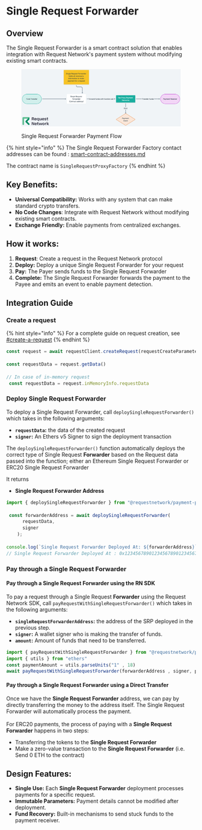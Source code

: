 # Single Request Forwarder

## Overview

The Single Request Forwarder is a smart contract solution that enables integration with Request Network's payment system without modifying existing smart contracts.

<figure><img src="../../../../.gitbook/assets/image (9) (1) (1).png" alt=""><figcaption><p>Single Request Forwarder Payment Flow</p></figcaption></figure>

{% hint style="info" %}
The Single Request Forwarder Factory contact addresses can be found : [smart-contract-addresses.md](../../../../general/supported-chains/smart-contract-addresses.md "mention")

The contract name is `SingleRequestProxyFactory`
{% endhint %}

## Key Benefits:

* **Universal Compatibility:** Works with any system that can make standard crypto transfers.
* **No Code Changes**: Integrate with Request Network without modifying existing smart contracts.
* **Exchange Friendly:** Enable payments from centralized exchanges.

## How it works:

1. **Request**: Create a request in the Request Network protocol
2. **Deploy:** Deploy a unique Single Request Forwarder for your request
3. **Pay:** The Payer sends funds to the Single Request Forwarder
4. **Complete:** The Single Request Forwarder forwards the payment to the Payee and emits an event to enable payment detection.

## Integration Guide

### Create a request

{% hint style="info" %}
For a complete guide on request creation, see [#create-a-request](../../get-started/quickstart-browser.md#create-a-request "mention")
{% endhint %}

```typescript
const request = await requestClient.createRequest(requestCreateParameters);

const requestData = request.getData() 

// In case of in-memory request
 const requestData = request.inMemoryInfo.requestData
```

### Deploy Single Request Forwarder

To deploy a Single Request Forwarder, call `deploySingleRequestForwarder()` which takes in the following arguments:

* **`requestData`:** the data of the created request
* **`signer`:** An Ethers v5 Signer to sign the deployment transaction

The `deploySingleRequestForwarder()` function automatically deploys the correct type of Single Request **Forwarder** based on the Request data passed into the function; either an Ethereum Single Request Forwarder or ERC20 Single Request Forwarder

It returns

* **Single Request Forwarder Address**

```typescript
import { deploySingleRequestForwarder } from "@requestnetwork/payment-processor"

 const forwarderAddress = await deploySingleRequestForwarder(
      requestData,
      signer
    );

console.log(`Single Request Forwarder Deployed At: ${forwarderAddress}`)
// Single Request Forwarder Deployed At : 0x1234567890123456789012345678901234567890
```

### Pay through a Single Request **Forwarder**

#### Pay through a Single Request **Forwarder** using the RN SDK

To pay a request through a Single Request **Forwarder** using the Request Network SDK, call `payRequestWithSingleRequestForwarder()` which takes in the following arguments:

* **`singleRequestForwarderAddress`:** the address of the SRP deployed in the previous step.
* **`signer`:** A wallet signer who is making the transfer of funds.
* **`amount`:** Amount of funds that need to be transferre&#x64;**.**

```typescript
import { payRequestWithSingleRequestForwarder } from "@requestnetwork/payment-processor"
import { utils } from "ethers"
const paymentAmount = utils.parseUnits("1" , 18)
await payRequestWithSingleRequestForwarder(forwarderAddress , signer, paymentAmount)
```

#### Pay through a Single Request **Forwarder** using a Direct Transfer

Once we have the **Single Request Forwarder** address, we can pay by directly transferring the money to the address itself. The Single Request Forwarder will automatically process the payment.\
\
For ERC20 payments, the process of paying with a **Single Request Forwarder** happens in two steps:

* Transferring the tokens to the **Single Request Forwarder**
* Make a zero-value transaction to the **Single Request Forwarder** (i.e. Send 0 ETH to the contract)

## Design Features:

* **Single Use:** Each **Single Request Forwarder** deployment processes payments for a specific request.
* **Immutable Parameters:** Payment details cannot be modified after deployment.
* **Fund Recovery:** Built-in mechanisms to send stuck funds to the payment receiver.
